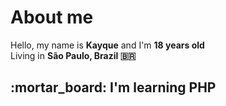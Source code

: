 <h1>About me</h1>
Hello, my name is <strong>Kayque</strong> and I'm <strong>18 years old</strong></br>
Living in <strong>São Paulo, Brazil 🇧🇷</strong> </br>


<h2>:mortar_board: I'm learning PHP</h2>
<!--
:black_square_button: C#</br>
:ballot_box_with_check:
-->

